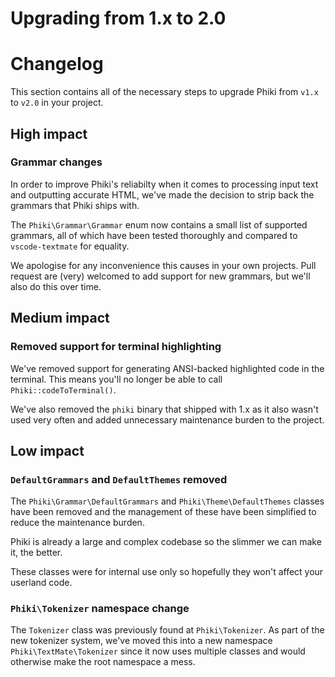 # Upgrading from 1.x to 2.0

# Changelog

This section contains all of the necessary steps to upgrade Phiki from `v1.x` to `v2.0` in your project.

## High impact

### Grammar changes

In order to improve Phiki's reliabilty when it comes to processing input text and outputting accurate HTML, we've made the decision to strip back the grammars that Phiki ships with.

The `Phiki\Grammar\Grammar` enum now contains a small list of supported grammars, all of which have been tested thoroughly and compared to `vscode-textmate` for equality.

We apologise for any inconvenience this causes in your own projects. Pull request are (very) welcomed to add support for new grammars, but we'll also do this over time.

## Medium impact

### Removed support for terminal highlighting

We've removed support for generating ANSI-backed highlighted code in the terminal. This means you'll no longer be able to call `Phiki::codeToTerminal()`.

We've also removed the `phiki` binary that shipped with 1.x as it also wasn't used very often and added unnecessary maintenance burden to the project.

## Low impact

### `DefaultGrammars` and `DefaultThemes` removed

The `Phiki\Grammar\DefaultGrammars` and `Phiki\Theme\DefaultThemes` classes have been removed and the management of these have been simplified to reduce the maintenance burden.

Phiki is already a large and complex codebase so the slimmer we can make it, the better.

These classes were for internal use only so hopefully they won't affect your userland code.

### `Phiki\Tokenizer` namespace change

The `Tokenizer` class was previously found at `Phiki\Tokenizer`. As part of the new tokenizer system, we've moved this into a new namespace `Phiki\TextMate\Tokenizer` since it now uses multiple classes and would otherwise make the root namespace a mess.
